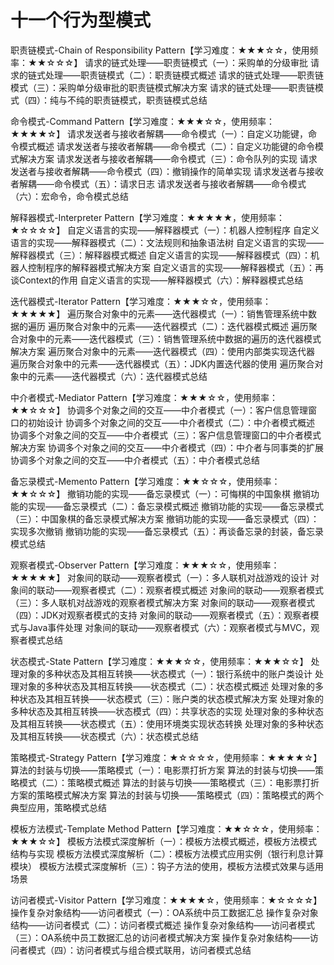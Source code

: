 # 十一个行为型模式

职责链模式-Chain of Responsibility Pattern【学习难度：★★★☆☆，使用频率：★★☆☆☆】
请求的链式处理——职责链模式（一）：采购单的分级审批
请求的链式处理——职责链模式（二）：职责链模式概述
请求的链式处理——职责链模式（三）：采购单分级审批的职责链模式解决方案
请求的链式处理——职责链模式（四）：纯与不纯的职责链模式，职责链模式总结

命令模式-Command Pattern【学习难度：★★★☆☆，使用频率：★★★★☆】
请求发送者与接收者解耦——命令模式（一）：自定义功能键，命令模式概述
请求发送者与接收者解耦——命令模式（二）：自定义功能键的命令模式解决方案
请求发送者与接收者解耦——命令模式（三）：命令队列的实现
请求发送者与接收者解耦——命令模式（四）：撤销操作的简单实现
请求发送者与接收者解耦——命令模式（五）：请求日志
请求发送者与接收者解耦——命令模式（六）：宏命令，命令模式总结

解释器模式-Interpreter Pattern【学习难度：★★★★★，使用频率：★☆☆☆☆】
自定义语言的实现——解释器模式（一）：机器人控制程序
自定义语言的实现——解释器模式（二）：文法规则和抽象语法树
自定义语言的实现——解释器模式（三）：解释器模式概述
自定义语言的实现——解释器模式（四）：机器人控制程序的解释器模式解决方案
自定义语言的实现——解释器模式（五）：再谈Context的作用
自定义语言的实现——解释器模式（六）：解释器模式总结

迭代器模式-Iterator Pattern【学习难度：★★★☆☆，使用频率：★★★★★】
遍历聚合对象中的元素——迭代器模式（一）：销售管理系统中数据的遍历
遍历聚合对象中的元素——迭代器模式（二）：迭代器模式概述
遍历聚合对象中的元素——迭代器模式（三）：销售管理系统中数据的遍历的迭代器模式解决方案
遍历聚合对象中的元素——迭代器模式（四）：使用内部类实现迭代器
遍历聚合对象中的元素——迭代器模式（五）：JDK内置迭代器的使用
遍历聚合对象中的元素——迭代器模式（六）：迭代器模式总结

中介者模式-Mediator Pattern【学习难度：★★★☆☆，使用频率：★★☆☆☆】
协调多个对象之间的交互——中介者模式（一）：客户信息管理窗口的初始设计
协调多个对象之间的交互——中介者模式（二）：中介者模式概述
协调多个对象之间的交互——中介者模式（三）：客户信息管理窗口的中介者模式解决方案
协调多个对象之间的交互——中介者模式（四）：中介者与同事类的扩展
协调多个对象之间的交互——中介者模式（五）：中介者模式总结

备忘录模式-Memento Pattern【学习难度：★★☆☆☆，使用频率：★★☆☆☆】
撤销功能的实现——备忘录模式（一）：可悔棋的中国象棋
撤销功能的实现——备忘录模式（二）：备忘录模式概述
撤销功能的实现——备忘录模式（三）：中国象棋的备忘录模式解决方案
撤销功能的实现——备忘录模式（四）：实现多次撤销
撤销功能的实现——备忘录模式（五）：再谈备忘录的封装，备忘录模式总结

观察者模式-Observer Pattern【学习难度：★★★☆☆，使用频率：★★★★★】
对象间的联动——观察者模式（一）：多人联机对战游戏的设计
对象间的联动——观察者模式（二）：观察者模式概述
对象间的联动——观察者模式（三）：多人联机对战游戏的观察者模式解决方案
对象间的联动——观察者模式（四）：JDK对观察者模式的支持
对象间的联动——观察者模式（五）：观察者模式与Java事件处理
对象间的联动——观察者模式（六）：观察者模式与MVC，观察者模式总结

状态模式-State Pattern【学习难度：★★★☆☆，使用频率：★★★☆☆】
处理对象的多种状态及其相互转换——状态模式（一）：银行系统中的账户类设计
处理对象的多种状态及其相互转换——状态模式（二）：状态模式概述
处理对象的多种状态及其相互转换——状态模式（三）：账户类的状态模式解决方案
处理对象的多种状态及其相互转换——状态模式（四）：共享状态的实现
处理对象的多种状态及其相互转换——状态模式（五）：使用环境类实现状态转换
处理对象的多种状态及其相互转换——状态模式（六）：状态模式总结

策略模式-Strategy Pattern【学习难度：★☆☆☆☆，使用频率：★★★★☆】
算法的封装与切换——策略模式（一）：电影票打折方案
算法的封装与切换——策略模式（二）：策略模式概述
算法的封装与切换——策略模式（三）：电影票打折方案的策略模式解决方案
算法的封装与切换——策略模式（四）：策略模式的两个典型应用，策略模式总结

模板方法模式-Template Method Pattern【学习难度：★★☆☆☆，使用频率：★★★☆☆】
模板方法模式深度解析（一）：模板方法模式概述，模板方法模式结构与实现
模板方法模式深度解析（二）：模板方法模式应用实例（银行利息计算模块）
模板方法模式深度解析（三）：钩子方法的使用，模板方法模式效果与适用场景

访问者模式-Visitor Pattern【学习难度：★★★★☆，使用频率：★☆☆☆☆】
操作复杂对象结构——访问者模式（一）：OA系统中员工数据汇总
操作复杂对象结构——访问者模式（二）：访问者模式概述
操作复杂对象结构——访问者模式（三）：OA系统中员工数据汇总的访问者模式解决方案
操作复杂对象结构——访问者模式（四）：访问者模式与组合模式联用，访问者模式总结
